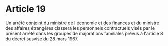 # Article 19

Un arrêté conjoint du ministre de l'économie et des finances et du ministre des affaires étrangères classera les personnels contractuels visés par le présent arrêté dans les groupes de majorations familiales prévus à l'article 8 du décret susvisé du 28 mars 1967.
